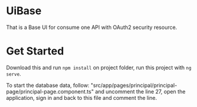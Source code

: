 # UiBase

That is a Base UI for consume one API with OAuth2 security resource.

# Get Started

Download this and run `npm install` on project folder, run this project with `ng serve`.

To start the database data, follow: "src/app/pages/principal/principal-page/principal-page.component.ts" and uncomment the line 27, open the application, sign in and back to this file and comment the line.
